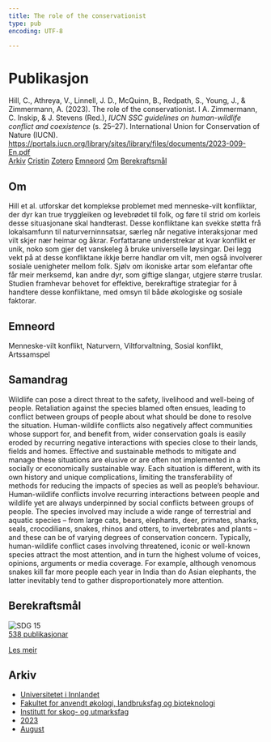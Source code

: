 ```yaml
---
title: The role of the conservationist
type: pub
encoding: UTF-8

---
```

<h1>Publikasjon</h1>
<article id="csl-bib-container-IPDIXLWM" class="csl-bib-container">
  <div class="csl-bib-body"> <div class="csl-entry">Hill, C., Athreya, V., Linnell, J. D., McQuinn, B., Redpath, S., Young, J., &#38; Zimmermann, A. (2023). The role of the conservationist. I A. Zimmermann, C. Inskip, &#38; J. Stevens (Red.), <i>IUCN SSC guidelines on human-wildlife conflict and coexistence</i> (s. 25–27). International Union for Conservation of Nature (IUCN). <a href="https://portals.iucn.org/library/sites/library/files/documents/2023-009-En.pdf">https://portals.iucn.org/library/sites/library/files/documents/2023-009-En.pdf</a></div> </div>
  <div class="csl-bib-buttons">
    <a href="#taxonomy-article-IPDIXLWM" alt="archive" class="csl-bib-button">Arkiv</a>
    <a href="https://app.cristin.no/results/show.jsf?id=2168790" alt="Cristin" class="csl-bib-button">Cristin</a>
    <a href="http://zotero.org/groups/5881554/items/IPDIXLWM" alt="Zotero" class="csl-bib-button">Zotero</a>
    <a href="#keywords-article-IPDIXLWM" alt="keywords" class="csl-bib-button">Emneord</a>
    <a href="#about-article-IPDIXLWM" alt="about_pub" class="csl-bib-button">Om</a>
    <a href="#sdg-article-IPDIXLWM" alt="sdg" class="csl-bib-button">Berekraftsmål</a>
  </div>
  <div id="csl-bib-meta-container-IPDIXLWM"></div>
</article>
<div id="csl-bib-meta-IPDIXLWM" class="csl-bib-meta">
  <article id="about-article-IPDIXLWM" class="about_pub-article">
    <h1>Om</h1>
    Hill et al. utforskar det komplekse problemet med menneske-vilt konfliktar, der dyr kan true tryggleiken og levebrødet til folk, og føre til strid om korleis desse situasjonane skal handterast. Desse konfliktane kan svekke støtta frå lokalsamfunn til naturverninnsatsar, særleg når negative interaksjonar med vilt skjer nær heimar og åkrar. Forfattarane understrekar at kvar konflikt er unik, noko som gjer det vanskeleg å bruke universelle løysingar. Dei legg vekt på at desse konfliktane ikkje berre handlar om vilt, men også involverer sosiale uenigheter mellom folk. Sjølv om ikoniske artar som elefantar ofte får meir merksemd, kan andre dyr, som giftige slangar, utgjere større truslar. Studien framhevar behovet for effektive, berekraftige strategiar for å handtere desse konfliktane, med omsyn til både økologiske og sosiale faktorar.
  </article>
  <article id="keywords-article-IPDIXLWM" class="keywords-article">
    <h1>Emneord</h1>
    Menneske-vilt konflikt, Naturvern, Viltforvaltning, Sosial konflikt, Artssamspel
  </article>
  <article id="abstract-article-IPDIXLWM" class="abstract-article">
    <h1>Samandrag</h1>
    Wildlife can pose a direct threat to the safety, livelihood and well-being of people. Retaliation against  the species blamed often ensues, leading to conflict between groups of people about what should be  done to resolve the situation. Human-wildlife conflicts also negatively affect communities whose support for, and benefit from, wider conservation goals is easily eroded by recurring negative interactions with species close to their lands, fields and homes. Effective and sustainable methods to mitigate and manage these situations are elusive or are often not implemented in a socially or  
economically sustainable way. Each situation is different, with its own history and unique complications, limiting the transferability of methods for reducing the impacts of species as well as people’s behaviour. 
Human-wildlife conflicts involve recurring interactions between people and wildlife yet are always underpinned by social conflicts between groups of people. The species involved may include a wide range of terrestrial and aquatic species – from large cats, bears, elephants, deer, primates, sharks, seals, crocodilians, snakes, rhinos and otters, to invertebrates and plants – and these can be of varying degrees of conservation concern. Typically, human-wildlife conflict cases involving threatened, iconic or well-known species attract the most attention, and in turn the highest volume of voices, opinions, arguments or media coverage. For example, although venomous snakes kill far more people each year in India than do Asian elephants, the latter inevitably tend to gather disproportionately more attention.
  </article>
  <article id="sdg-article-IPDIXLWM" class="sdg-article">
    <h1>Berekraftsmål</h1>
    <div class="sdg-container"><div id="sdg15" class="sdg">
        <img src="{{< params subfolder >}}images/sdg/sdg15_nn.png" class="image" alt="SDG 15">
        <div class="sdg-overlay">
          <a href="{{< params subfolder >}}nn/archive/?sdg=15#archive" class="sdg-publication-count"><span>538</span> publikasjonar</a>
          <p><a href="https://fn.no/om-fn/fns-baerekraftsmaal/livet-paa-land?lang=nno-NO" class="sdg-read-more">Les meir</a></p>
        </div>
      </div></div>
  </article>
  <article id="taxonomy-article-IPDIXLWM" class="taxonomy-article">
    <h1>Arkiv</h1>
    <ul>
      <li><a href="{{< params subfolder >}}nn/archive/?key=3DCRN523">Universitetet i Innlandet</a></li>
      <li><a href="{{< params subfolder >}}nn/archive/?key=T77LXH6D">Fakultet for anvendt økologi, landbruksfag og bioteknologi</a></li>
      <li><a href="{{< params subfolder >}}nn/archive/?key=7TRARPE3">Institutt for skog- og utmarksfag</a></li>
      <li><a href="{{< params subfolder >}}nn/archive/?key=WXLLSUEU">2023</a></li>
      <li><a href="{{< params subfolder >}}nn/archive/?key=HN7NQVIT">August</a></li>
    </ul>
  </article>
</div>
